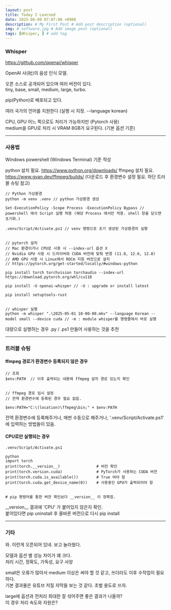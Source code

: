 ```yaml
---
layout: post
title: Today I Learned
date: 2025-06-09 07:07:00 +0900
description: # My First Post # Add post description (optional)
img: # software.jpg # Add image post (optional)
tags: [Whisper, ] # add tag
---
```


### Whisper 

https://github.com/openai/whisper

OpenAI 사(社)의 음성 인식 모델. 

오픈 소스로 공개되어 있으며 여러 버전이 있다.\
tiny, base, small, medium, large, turbo.

pip(Python)로 배포되고 있다.

여러 국가의 언어를 지원한다 (실행 시 지정. --language korean)

CPU, GPU 어느 쪽으로도 처리가 가능하지만 (Pytorch 사용) \
medium을 GPU로 처리 시 VRAM 8GB가 요구된다. (기본 옵션 기준)

<hr>

### 사용법

Windows powershell (Windows Terminal) 기준 작성

python 설치 필요. https://www.python.org/downloads/
ffmpeg 설치 필요. https://www.gyan.dev/ffmpeg/builds/ (다운로드 후 환경변수 설정 필요. 하단 트러블 슈팅 참고)


    // Python 가상환경
    python -m venv .venv // python 가상환경 생성

    Set-ExecutionPolicy -Scope Process -ExecutionPolicy Bypass // powershell 에서 Script 실행 허용 (해당 Process 에서만 적용. shell 창을 닫으면 초기화.)

    .venv/Script/Activate.ps1 // venv 명령으로 초기 생성된 가상환경의 실행


    // pytorch 설치
    // Mac 환경이거나 CPU로 사용 시 --index-url 옵션 X
    // Nvidia GPU 사용 시 드라이버와 CUDA 버전에 맞춰 변경 (11.8, 12.6, 12.8) 
    // AMD GPU 사용 시 Linux에서 ROCm 지원 버전으로 설치
    // https://pytorch.org/get-started/locally/#windows-python

    pip install torch torchvision torchaudio --index-url https://download.pytorch.org/whl/cu118 

    pip install -U openai-whisper // -U : upgrade or install latest

    pip install setuptools-rust


    // whisper 실행
    python -m whisper ".\2025-05-01 10-00-00.mkv" --language Korean --model small --device cuda // -m : module whisper를 명령줄에서 바로 실행

대량으로 실행하는 경우 .py / .ps1 만들어 사용하는 것을 추천

<hr>

### 트러블 슈팅

#### ffmpeg 경로가 환경변수 등록되지 않은 경우

    // 조회
    $env:PATH  // 이후 출력되는 내용에 ffmpeg 설치 경로 있는지 확인


    // ffmpeg 경로 임시 설정
    // 전역 환경변수에 등록된 경우 필요 없음.
    
    $env:PATH="C:\(location)\ffmpeg\bin;" + $env:PATH

전역 환경변수에 등록해주거나, 매번 수동으로 해주거나, '.venv/Script/Activate.ps1' 에 입력하는 방법들이 있음.


#### CPU로만 실행되는 경우

    .venv/Script/Activate.ps1

    python
    import torch
    print(torch.__version__)                # 버전 확인
    print(torch.version.cuda)               # PyTorch가 사용하는 CUDA 버전
    print(torch.cuda.is_available())        # True 여야 함
    print(torch.cuda.get_device_name(0))    # 사용중인 GPU가 출력되어야 함


    # pip 명령어를 통한 버전 확인보다 __version__ 이 정확함.


\_\_version\_\_ 결과에 'CPU' 가 붙어있지 않은지 확인.\
붙어있다면 pip uninstall 후 올바른 버전으로 다시 pip install

<hr>

### 기타

와. 이런게 오픈되어 있네. 보고 놀라웠다.

모델과 옵션 별 성능 차이가 꽤 크다.\
처리 시간, 정확도, 가독성, 요구 사양

small은 오류가 많아서 medium 이상은 써야 할 것 같고, 쓰더라도 이후 수작업이 필요하다.\
기본 결과물은 유튜브 저질 자막들 보는 것 같다. 초벌 용도로 쓰자. 

large에 옵션과 전처리 최대한 잘 섞어주면 좋은 결과가 나올까?\
이 경우 처리 속도와 자원은?




